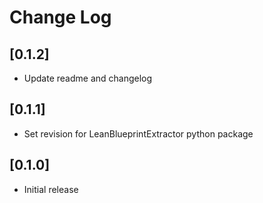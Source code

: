 # Change Log

## [0.1.2]

- Update readme and changelog

## [0.1.1]

- Set revision for LeanBlueprintExtractor python package

## [0.1.0]

- Initial release
